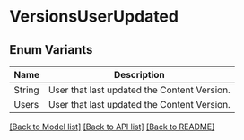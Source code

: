 # VersionsUserUpdated

## Enum Variants

| Name | Description |
|---- | -----|
| String | User that last updated the Content Version. |
| Users | User that last updated the Content Version. |

[[Back to Model list]](../README.md#documentation-for-models) [[Back to API list]](../README.md#documentation-for-api-endpoints) [[Back to README]](../README.md)


